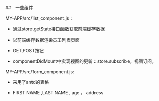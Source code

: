 ##　一些组件



MY-APP/src/list_component.js：

- 通过store.getState接口函数获取前端缓存数据
- 以前端缓存数据渲染员工列表页面
- GET,POST按钮

- componentDidMount中实现视图的更新：store.subscribe，视图订阅。



MY-APP/src/form_component.js:

- 采用了antd的表格

- FIRST NAME ,LAST NAME , age ， address

  
